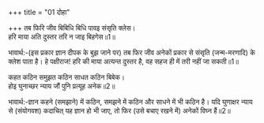 +++
title = "01 दोहा"

+++
तब फिरि जीव बिबिधि बिधि पावइ संसृति क्लेस।  
हरि माया अति दुस्तर तरि न जाइ बिहगेस॥1॥  

भावार्थ:-(इस प्रकार ज्ञान दीपक के बुझ जाने पर) तब फिर जीव अनेकों प्रकार से संसृति (जन्म-मरणादि) के क्लेश पाता है। हे पक्षीराज! हरि की माया अत्यन्त दुस्तर है, वह सहज ही में तरी नहीं जा सकती॥1॥  

कहत कठिन समुझत कठिन साधत कठिन बिबेक।  
होइ घुनाच्छर न्याय जौं पुनि प्रत्यूह अनेक॥2॥  

भावार्थ:-ज्ञान कहने (समझाने) में कठिन, समझने में कठिन और साधने में भी कठिन है। यदि घुणाक्षर न्याय से (संयोगवश) कदाचित्‌ यह ज्ञान हो भी जाए, तो फिर (उसे बचाए रखने में) अनेकों विघ्न हैं॥2॥  



